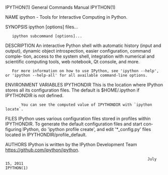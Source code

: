 IPYTHON(1)                                                    General Commands Manual                                                   IPYTHON(1)

NAME
       ipython - Tools for Interactive Computing in Python.

SYNOPSIS
       ipython [options] files...

       ipython subcommand [options]...

DESCRIPTION
       An  interactive Python shell with automatic history (input and output), dynamic object introspection, easier configuration, command comple‐
       tion, access to the system shell, integration with numerical and scientific computing tools, web notebook, Qt console, and more.

       For more information on how to use IPython, see 'ipython --help', or 'ipython --help-all' for all available command‐line options.

ENVIRONMENT VARIABLES
       IPYTHONDIR
           This is the location where IPython stores all its configuration files.  The default is $HOME/.ipython if IPYTHONDIR is not defined.

           You can see the computed value of IPYTHONDIR with `ipython locate`.

FILES
       IPython uses various configuration files stored in profiles within IPYTHONDIR.  To generate the default configuration files and start  con‐
       figuring IPython, do 'ipython profile create', and edit '*_config.py' files located in IPYTHONDIR/profile_default.

AUTHORS
       IPython is written by the IPython Development Team <https://github.com/ipython/ipython>.

                                                                   July 15, 2011                                                        IPYTHON(1)
